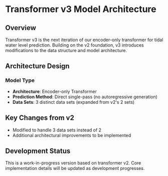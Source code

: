 # Transformer v3 Model Architecture

## Overview

Transformer v3 is the next iteration of our encoder-only transformer for tidal water level prediction. Building on the v2 foundation, v3 introduces modifications to the data structure and model architecture.

## Architecture Design

### Model Type
- **Architecture**: Encoder-only Transformer
- **Prediction Method**: Direct single-pass (no autoregressive generation)
- **Data Sets**: 3 distinct data sets (expanded from v2's 2 sets)

## Key Changes from v2

- Modified to handle 3 data sets instead of 2
- Additional architectural improvements to be implemented

## Development Status

This is a work-in-progress version based on transformer v2. Core implementation details will be updated as development progresses.
